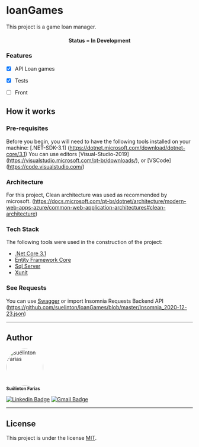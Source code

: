 # loanGames
This project is a game loan manager.


<h4 align="center"> 
	Status = In Development
</h4>

### Features

- [x] API Loan games
- [x] Tests
- [ ] Front


## How it works

### Pre-requisites

Before you begin, you will need to have the following tools installed on your machine:
[.NET-SDK-3.1] (https://dotnet.microsoft.com/download/dotnet-core/3.1)
You can use editors
[Visual-Studio-2019] (https://visualstudio.microsoft.com/pt-br/downloads/), or [VSCode] (https://code.visualstudio.com/)

### Architecture

For this project, Clean architecture was used as recommended by microsoft. (https://docs.microsoft.com/pt-br/dotnet/architecture/modern-web-apps-azure/common-web-application-architectures#clean-architecture) 

### Tech Stack

The following tools were used in the construction of the project:

- [.Net Core 3.1](https://dotnet.microsoft.com/download/dotnet-core/3.1)
- [Entity Framework Core](https://www.nuget.org/packages/Microsoft.EntityFrameworkCore)
- [Sql Server](https://www.microsoft.com/pt-br/sql-server/sql-server-downloads)
- [Xunit](https://xunit.net/)

### See Requests

You can use [Swagger](https://localhost:5001/swagger/index.html) or import Insomnia Requests Backend API (https://github.com/suelinton/loanGames/blob/master/Insomnia_2020-12-23.json)

---
## Author

<a href="https://www.linkedin.com/in/suelinton/">
 <img style="border-radius: 50%;" src="https://avatars3.githubusercontent.com/u/9926390?s=400&u=ca6506a53d8846aaede9cfe9430f1bb8161da717&v=4" width="100px;" alt="Suélinton Farias"/>
 <br />
 <sub><b>Suélinton Farias</b></sub>
 <br />

[![Linkedin Badge](https://img.shields.io/badge/-Suelinton-blue?style=flat-square&logo=Linkedin&logoColor=white&link=https://www.linkedin.com/in/suelinton/)](https://www.linkedin.com/in/tgmarinho/) 
[![Gmail Badge](https://img.shields.io/badge/-suelinton.farias@gmail.com-c14438?style=flat-square&logo=Gmail&logoColor=white&link=mailto:suelinton.farias@gmail.com)](mailto:tgmarinho@gmail.com)

---

## License

This project is under the license [MIT](./LICENSE).
